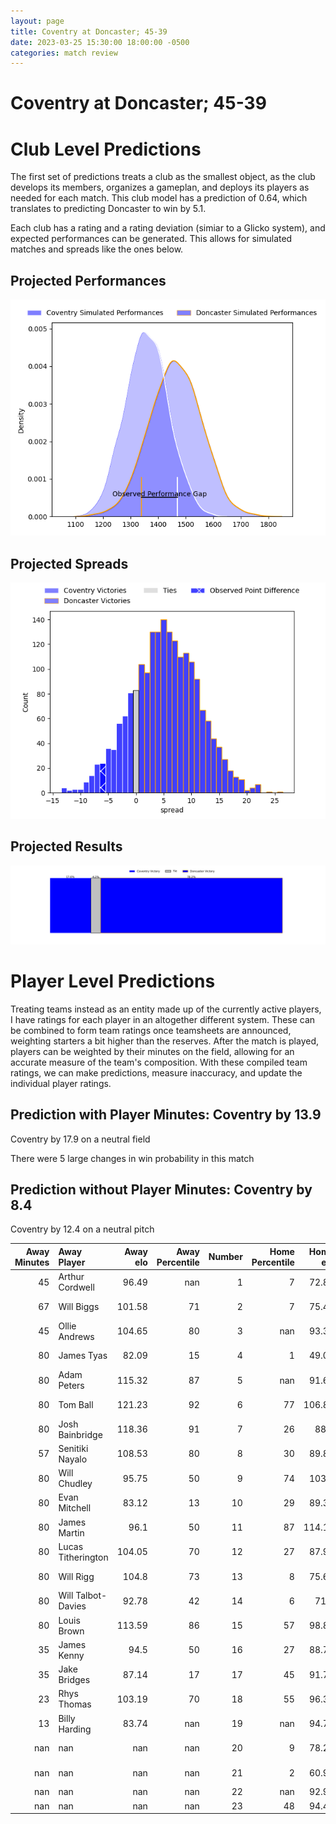 ```yaml
---  
layout: page  
title: Coventry at Doncaster; 45-39  
date: 2023-03-25 15:30:00 18:00:00 -0500  
categories: match review  
---
```

# Coventry at Doncaster; 45-39

# Club Level Predictions


The first set of predictions treats a club as the smallest object, as the club develops its members, organizes a gameplan, and deploys its players as needed for each match. This club model has a prediction of 0.64, which translates to predicting Doncaster to win by 5.1.

Each club has a rating and a rating deviation (simiar to a Glicko system), and expected performances can be generated. This allows for simulated matches and spreads like the ones below.
## Projected Performances


![Projected Performances](plots/performances_2023-03-25-Doncaster-Coventry.png)
## Projected Spreads


![Projected Spreads](plots/spreads_2023-03-25-Doncaster-Coventry.png)
## Projected Results


![Projected Results](plots/resultbar_2023-03-25-Doncaster-Coventry.png)
# Player Level Predictions


Treating teams instead as an entity made up of the currently active players, I have ratings for each player in an altogether different system. These can be combined to form team ratings once teamsheets are announced, weighting starters a bit higher than the reserves. After the match is played, players can be weighted by their minutes on the field, allowing for an accurate measure of the team's composition. With these compiled team ratings, we can make predictions, measure inaccuracy, and update the individual player ratings.
## Prediction with Player Minutes: Coventry by 13.9


Coventry by 17.9 on a neutral field

There were 5 large changes in win probability in this match
## Prediction without Player Minutes: Coventry by 8.4


Coventry by 12.4 on a neutral pitch



|   Away Minutes | Away Player        |   Away elo |   Away Percentile |   Number |   Home Percentile |   Home elo | Home Player      |   Home Minutes |
|---------------:|:-------------------|-----------:|------------------:|---------:|------------------:|-----------:|:-----------------|---------------:|
|             45 | Arthur Cordwell    |      96.49 |               nan |        1 |                 7 |      72.84 | Conor Davidson   |             60 |
|             67 | Will Biggs         |     101.58 |                71 |        2 |                 7 |      75.47 | George Roberts   |             72 |
|             45 | Ollie Andrews      |     104.65 |                80 |        3 |               nan |      93.34 | Andrew Foster    |             67 |
|             80 | James Tyas         |      82.09 |                15 |        4 |                 1 |      49.01 | Ehize Ehizode    |              3 |
|             80 | Adam Peters        |     115.32 |                87 |        5 |               nan |      91.65 | Theo Vukasinovic |             61 |
|             80 | Tom Ball           |     121.23 |                92 |        6 |                77 |     106.83 | Sam Hudson       |             80 |
|             80 | Josh Bainbridge    |     118.36 |                91 |        7 |                26 |      88.1  | Rhys Tait        |             60 |
|             57 | Senitiki Nayalo    |     108.53 |                80 |        8 |                30 |      89.86 | John Kelly       |             80 |
|             80 | Will Chudley       |      95.75 |                50 |        9 |                74 |     103.8  | Alex Dolly       |             72 |
|             80 | Evan Mitchell      |      83.12 |                13 |       10 |                29 |      89.35 | Sam Olver        |             80 |
|             80 | James Martin       |      96.1  |                50 |       11 |                87 |     114.11 | Maliq Holden     |             80 |
|             80 | Lucas Titherington |     104.05 |                70 |       12 |                27 |      87.93 | Connor Edwards   |             80 |
|             80 | Will Rigg          |     104.8  |                73 |       13 |                 8 |      75.67 | Joe Margetts     |             80 |
|             80 | Will Talbot-Davies |      92.78 |                42 |       14 |                 6 |      71.2  | George Simpson   |             80 |
|             80 | Louis Brown        |     113.59 |                86 |       15 |                57 |      98.89 | Billy McBryde    |             67 |
|             35 | James Kenny        |      94.5  |                50 |       16 |                27 |      88.71 | Max Williamson   |             77 |
|             35 | Jake Bridges       |      87.14 |                17 |       17 |                45 |      91.79 | Kai Owen         |             20 |
|             23 | Rhys Thomas        |     103.19 |                70 |       18 |                55 |      96.32 | Jack Metcalf     |             20 |
|             13 | Billy Harding      |      83.74 |               nan |       19 |               nan |      94.79 | Adam Hopkinson   |             19 |
|            nan | nan                |     nan    |               nan |       20 |                 9 |      78.27 | Karl Garside     |             13 |
|            nan | nan                |     nan    |               nan |       21 |                 2 |      60.94 | Robbie Smith     |             13 |
|            nan | nan                |     nan    |               nan |       22 |               nan |      92.91 | Will Yarnell     |              8 |
|            nan | nan                |     nan    |               nan |       23 |                48 |      94.47 | Will Holling     |              8 |

